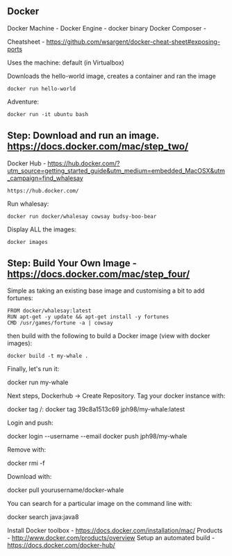 ## Docker

Docker Machine - 
Docker Engine - docker binary
Docker Composer -

Cheatsheet - https://github.com/wsargent/docker-cheat-sheet#exposing-ports

Uses the machine: default (in Virtualbox)

Downloads the hello-world image, creates a container and ran the image

	docker run hello-world

Adventure:

	docker run -it ubuntu bash

Step: Download and run an image. https://docs.docker.com/mac/step_two/
----------------------------------------------------------------------

Docker Hub - https://hub.docker.com/?utm_source=getting_started_guide&utm_medium=embedded_MacOSX&utm_campaign=find_whalesay

	https://hub.docker.com/

Run whalesay:

	docker run docker/whalesay cowsay budsy-boo-bear

Display ALL the images:

	docker images

Step: Build Your Own Image - https://docs.docker.com/mac/step_four/
-------------------------------------------------------------------

Simple as taking an existing base image and customising a bit to add fortunes:

	FROM docker/whalesay:latest
	RUN apt-get -y update && apt-get install -y fortunes
	CMD /usr/games/fortune -a | cowsay

then build with the following to build a Docker image (view with docker images):

	docker build -t my-whale .

Finally, let's run it:

  docker run my-whale

Next steps, Dockerhub -> Create Repository.  Tag your docker instance with:

  docker tag <imageid> <accountname>/<dockername>:<versionlabel>
  docker tag 39c8a1513c69 jph98/my-whale:latest
  
Login and push:

  docker login --username <username> --email <email>
  docker push jph98/my-whale
  
Remove with:

  docker rmi -f <imageid>
  
Download with:

   docker pull yourusername/docker-whale
   
You can search for a particular image on the command line with:

  docker search java:java8
  
Install Docker toolbox - https://docs.docker.com/installation/mac/
Products - http://www.docker.com/products/overview
Setup an automated build - https://docs.docker.com/docker-hub/
